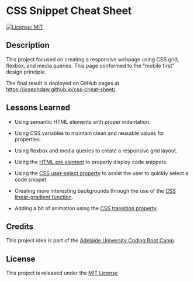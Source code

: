 # CSS Snippet Cheat Sheet

[![License: MIT](https://img.shields.io/badge/License-MIT-yellow.svg)](https://opensource.org/licenses/MIT)

## Description
This project focused on creating a responsive webpage using CSS grid, flexbox, and media queries. This page conformed to the "mobile first" design principle.

The final result is deployed on GitHub pages at https://josephdaw.github.io/css-cheat-sheet/.

## Lessons Learned

* Using semantic HTML elements with proper indentation.

* Using CSS variables to maintain clean and reusable values for properties.

* Using flexbox and media queries to create a responsive grid layout.

* Using the [HTML pre element](https://developer.mozilla.org/en-US/docs/Web/HTML/Element/pre) to properly display code snippets.

* Using the [CSS user-select property](https://developer.mozilla.org/en-US/docs/Web/CSS/user-select) to assist the user to quickly select a code snippet.

* Creating more interesting backgrounds through the use of the [CSS linear-gradient function](https://developer.mozilla.org/en-US/docs/Web/CSS/linear-gradient).

* Adding a bit of animation using the [CSS transition property](https://developer.mozilla.org/en-US/docs/Web/CSS/transition).

## Credits
This project idea is part of the [Adelaide University Coding Boot Camp](https://bootcamps.adelaide.edu.au).

## License
This project is released under the [MIT License](LICENSE)